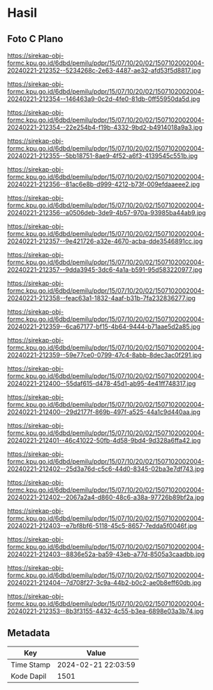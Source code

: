 # Hasil

## Foto C Plano

https://sirekap-obj-formc.kpu.go.id/6dbd/pemilu/pdpr/15/07/10/20/02/1507102002004-20240221-212352--5234268c-2e63-4487-ae32-afd53f5d8817.jpg

https://sirekap-obj-formc.kpu.go.id/6dbd/pemilu/pdpr/15/07/10/20/02/1507102002004-20240221-212354--146463a9-0c2d-4fe0-81db-0ff55950da5d.jpg

https://sirekap-obj-formc.kpu.go.id/6dbd/pemilu/pdpr/15/07/10/20/02/1507102002004-20240221-212354--22e254b4-f19b-4332-9bd2-b4914018a9a3.jpg

https://sirekap-obj-formc.kpu.go.id/6dbd/pemilu/pdpr/15/07/10/20/02/1507102002004-20240221-212355--5bb18751-8ae9-4f52-a6f3-4139545c551b.jpg

https://sirekap-obj-formc.kpu.go.id/6dbd/pemilu/pdpr/15/07/10/20/02/1507102002004-20240221-212356--81ac6e8b-d999-4212-b73f-009efdaaeee2.jpg

https://sirekap-obj-formc.kpu.go.id/6dbd/pemilu/pdpr/15/07/10/20/02/1507102002004-20240221-212356--a0506deb-3de9-4b57-970a-93985ba44ab9.jpg

https://sirekap-obj-formc.kpu.go.id/6dbd/pemilu/pdpr/15/07/10/20/02/1507102002004-20240221-212357--9e421726-a32e-4670-acba-dde3546891cc.jpg

https://sirekap-obj-formc.kpu.go.id/6dbd/pemilu/pdpr/15/07/10/20/02/1507102002004-20240221-212357--9dda3945-3dc6-4a1a-b591-95d583220977.jpg

https://sirekap-obj-formc.kpu.go.id/6dbd/pemilu/pdpr/15/07/10/20/02/1507102002004-20240221-212358--feac63a1-1832-4aaf-b31b-7fa232836277.jpg

https://sirekap-obj-formc.kpu.go.id/6dbd/pemilu/pdpr/15/07/10/20/02/1507102002004-20240221-212359--6ca67177-bf15-4b64-9444-b71aae5d2a85.jpg

https://sirekap-obj-formc.kpu.go.id/6dbd/pemilu/pdpr/15/07/10/20/02/1507102002004-20240221-212359--59e77ce0-0799-47c4-8abb-8dec3ac0f291.jpg

https://sirekap-obj-formc.kpu.go.id/6dbd/pemilu/pdpr/15/07/10/20/02/1507102002004-20240221-212400--55daf615-d478-45d1-ab95-4e41ff748317.jpg

https://sirekap-obj-formc.kpu.go.id/6dbd/pemilu/pdpr/15/07/10/20/02/1507102002004-20240221-212400--29d2177f-869b-497f-a525-44a1c9d440aa.jpg

https://sirekap-obj-formc.kpu.go.id/6dbd/pemilu/pdpr/15/07/10/20/02/1507102002004-20240221-212401--46c41022-50fb-4d58-9bd4-9d328a6ffa42.jpg

https://sirekap-obj-formc.kpu.go.id/6dbd/pemilu/pdpr/15/07/10/20/02/1507102002004-20240221-212402--25d3a76d-c5c6-44d0-8345-02ba3e7df743.jpg

https://sirekap-obj-formc.kpu.go.id/6dbd/pemilu/pdpr/15/07/10/20/02/1507102002004-20240221-212402--2067a2a4-d860-48c6-a38a-97726b89bf2a.jpg

https://sirekap-obj-formc.kpu.go.id/6dbd/pemilu/pdpr/15/07/10/20/02/1507102002004-20240221-212403--e7bf8bf6-5118-45c5-8657-7edda5f0046f.jpg

https://sirekap-obj-formc.kpu.go.id/6dbd/pemilu/pdpr/15/07/10/20/02/1507102002004-20240221-212403--8836e52a-ba59-43eb-a77d-8505a3caadbb.jpg

https://sirekap-obj-formc.kpu.go.id/6dbd/pemilu/pdpr/15/07/10/20/02/1507102002004-20240221-212404--7d708f27-3c9a-44b2-b0c2-ae0b8eff60db.jpg

https://sirekap-obj-formc.kpu.go.id/6dbd/pemilu/pdpr/15/07/10/20/02/1507102002004-20240221-212353--8b3f3155-4432-4c55-b3ea-6898e03a3b74.jpg


## Metadata

| Key        | Value               |
| ---------- | ------------------- |
| Time Stamp | 2024-02-21 22:03:59 |
| Kode Dapil | 1501                |



